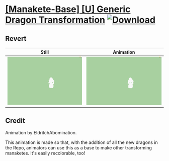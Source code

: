 # [\[Manakete-Base\] \[U\] Generic Dragon Transformation](./) [![Download](https://img.shields.io/badge/Download--red?style=social&logo=github)](https://minhaskamal.github.io/DownGit/#/home?url=https://github.com/Klokinator/FE-Repo/tree/main/Battle%20Animations%2FMonsters%20-%20Dragons%20and%20Special%2F%5BManakete-Base%5D%20%5BU%5D%20Generic%20Dragon%20Transformation%2F8.%20Revert)

## Revert

| Still | Animation |
| :---: | :-------: |
| ![Revert still](./Revert_000.png) | ![Revert](./Revert.gif) |

## Credit

Animation by EldritchAbomination.

This animation is made so that, with the addition of all the new dragons in the Repo, animators can use this as a base to make other transforming manaketes. It's easily recolorable, too!
